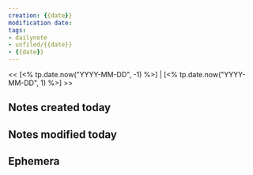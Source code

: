 ```yaml
---
creation: {{date}} 
modification date: 
tags: 
- dailynote 
- unfiled/{{date}} 
- {{date}} 
---
```


<< [<% tp.date.now("YYYY-MM-DD", -1) %>] | [<% tp.date.now("YYYY-MM-DD", 1) %>] >>

## Notes created today

## Notes modified today

## Ephemera